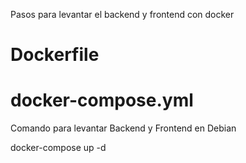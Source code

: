 Pasos para levantar el backend y frontend con docker
# Dockerfile
# docker-compose.yml

Comando para levantar Backend y Frontend en Debian

docker-compose up -d
